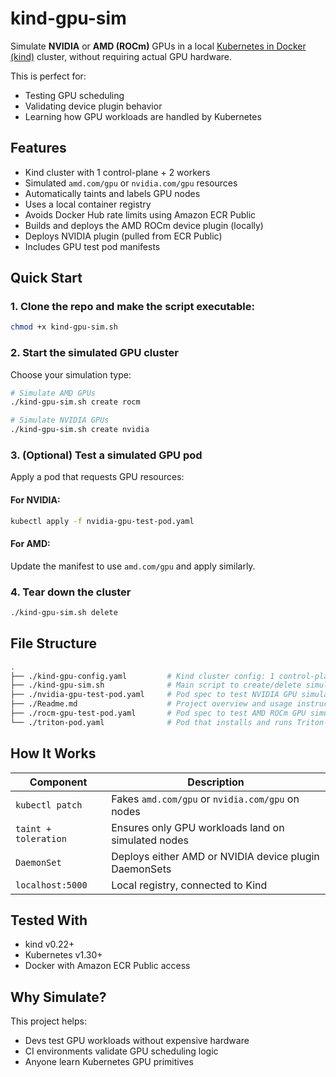 
# kind-gpu-sim

Simulate **NVIDIA** or **AMD (ROCm)** GPUs in a local [Kubernetes in Docker (kind)](https://kind.sigs.k8s.io/) cluster, without requiring actual GPU hardware.

This is perfect for:
- Testing GPU scheduling
- Validating device plugin behavior
- Learning how GPU workloads are handled by Kubernetes

## Features

- Kind cluster with 1 control-plane + 2 workers
- Simulated `amd.com/gpu` or `nvidia.com/gpu` resources
- Automatically taints and labels GPU nodes
- Uses a local container registry
- Avoids Docker Hub rate limits using Amazon ECR Public
- Builds and deploys the AMD ROCm device plugin (locally)
- Deploys NVIDIA plugin (pulled from ECR Public)
- Includes GPU test pod manifests

## Quick Start

### 1. Clone the repo and make the script executable:

```bash
chmod +x kind-gpu-sim.sh
```

### 2. Start the simulated GPU cluster

Choose your simulation type:

```bash
# Simulate AMD GPUs
./kind-gpu-sim.sh create rocm

# Simulate NVIDIA GPUs
./kind-gpu-sim.sh create nvidia
```

### 3. (Optional) Test a simulated GPU pod

Apply a pod that requests GPU resources:

#### For NVIDIA:

```bash
kubectl apply -f nvidia-gpu-test-pod.yaml
```

#### For AMD:

Update the manifest to use `amd.com/gpu` and apply similarly.

### 4. Tear down the cluster

```bash
./kind-gpu-sim.sh delete
```

##  File Structure

```bash
.
├── ./kind-gpu-config.yaml         # Kind cluster config: 1 control-plane, 2 workers
├── ./kind-gpu-sim.sh              # Main script to create/delete simulated GPU clusters (ROCm or NVIDIA)
├── ./nvidia-gpu-test-pod.yaml     # Pod spec to test NVIDIA GPU simulation (uses nvidia.com/gpu)
├── ./Readme.md                    # Project overview and usage instructions
├── ./rocm-gpu-test-pod.yaml       # Pod spec to test AMD ROCm GPU simulation (uses amd.com/gpu)
└── ./triton-pod.yaml              # Pod that installs and runs Triton-lang, useful for simulating kernel compilation
```

##  How It Works

| Component            | Description                                           |
|----------------------|-------------------------------------------------------|
| `kubectl patch`      | Fakes `amd.com/gpu` or `nvidia.com/gpu` on nodes      |
| `taint + toleration` | Ensures only GPU workloads land on simulated nodes    |
| `DaemonSet`          | Deploys either AMD or NVIDIA device plugin DaemonSets |
| `localhost:5000`     | Local registry, connected to Kind                     |

## Tested With

- kind v0.22+
- Kubernetes v1.30+
- Docker with Amazon ECR Public access

## Why Simulate?

This project helps:
- Devs test GPU workloads without expensive hardware
- CI environments validate GPU scheduling logic
- Anyone learn Kubernetes GPU primitives

